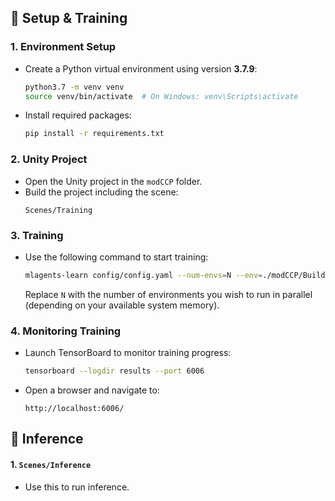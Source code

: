 ## 🔧 Setup & Training

### 1. Environment Setup
- Create a Python virtual environment using version **3.7.9**:
  ```bash
  python3.7 -m venv venv
  source venv/bin/activate  # On Windows: venv\Scripts\activate
  ```

- Install required packages:
  ```bash
  pip install -r requirements.txt
  ```

### 2. Unity Project
- Open the Unity project in the `modCCP` folder.
- Build the project including the scene:
  ```
  Scenes/Training
  ```

### 3. Training
- Use the following command to start training:
  ```bash
  mlagents-learn config/config.yaml --num-envs=N --env=./modCCP/Builds/modCCP.exe --run-id=modCCP_0
  ```
  Replace `N` with the number of environments you wish to run in parallel (depending on your available system memory).

### 4. Monitoring Training
- Launch TensorBoard to monitor training progress:
  ```bash
  tensorboard --logdir results --port 6006
  ```
- Open a browser and navigate to:
  ```
  http://localhost:6006/
  ```


## 🧠 Inference

#### 1. `Scenes/Inference`
- Use this to run inference.




